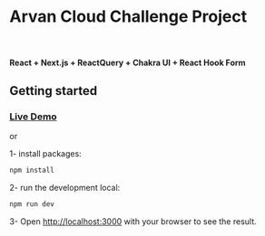 # Arvan Cloud Challenge Project

<br />

#### React + Next.js + ReactQuery + Chakra UI + React Hook Form

## Getting started

### [Live Demo](https://mssoftco.gitlab.io/arvan-cloud-front/)

or

1- install packages:

```bash
npm install
```

2- run the development local:

```bash
npm run dev
```

3- Open [http://localhost:3000](http://localhost:3000) with your browser to see the result.

